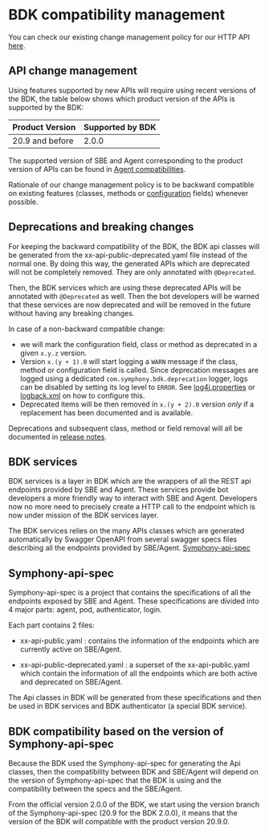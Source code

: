# BDK compatibility management

You can check our existing change management policy for our HTTP API [here](https://developers.symphony.com/restapi/docs/api-change-management).

## API change management

Using features supported by new APIs will require using recent versions of the BDK, the table below shows which product version of the APIs is supported by the BDK:

| Product Version    | Supported by BDK |
|--------------------|------------------|
| 20.9 and before    | 2.0.0            |

The supported version of SBE and Agent corresponding to the product version of APIs can be found in 
[Agent compatibilities](https://developers.symphony.com/restapi/docs/agent-compatibilities).

Rationale of our change management policy is to be backward compatible on existing features
(classes, methods or [configuration](../configuration.md) fields) whenever possible.

## Deprecations and breaking changes

For keeping the backward compatibility of the BDK, the BDK api classes will be generated from the xx-api-public-deprecated.yaml 
file instead of the normal one. By doing this way, the generated APIs which are deprecated will not be completely removed.
They are only annotated with `@Deprecated`. 

Then, the BDK services which are using these deprecated APIs will be annotated with `@Deprecated` as well.
Then the bot developers will be warned that these services are now deprecated and will be removed in the future without having any breaking changes.

In case of a non-backward compatible change:
* we will mark the configuration field,
class or method as deprecated in a given `x.y.z` version.
* Version `x.(y + 1).0` will start logging a `WARN` message if the class, method or configuration field is called.
  Since deprecation messages are logged using a dedicated `com.symphony.bdk.deprecation` logger, logs can be disabled
  by setting its log level to `ERROR`. See [log4j.properties](../../symphony-bdk-examples/bdk-core-examples/src/main/resources/log4j.properties)
  or [logback.xml](../../symphony-bdk-examples/bdk-core-examples/src/main/resources/logback.xml) on how to configure this.
* Deprecated items will be then removed in `x.(y + 2).0` version *only* if a replacement has been
documented and is available.

Deprecations and subsequent class, method or field removal will all be documented in
[release notes](https://github.com/SymphonyPlatformSolutions/symphony-api-client-java/releases).

## BDK services

BDK services is a layer in BDK which are the wrappers of all the REST api endpoints provided by SBE and Agent. 
These services provide bot developers a more friendly way to interact with SBE and Agent. 
Developers now no more need to precisely create a HTTP call to the endpoint which is now under 
mission of the BDK services layer.

The BDK services relies on the many APIs classes which are generated automatically by Swagger 
OpenAPI from several swagger specs files describing all the endpoints provided by SBE/Agent. 
[Symphony-api-spec](https://github.com/symphonyoss/symphony-api-spec)

## Symphony-api-spec

Symphony-api-spec is a project that contains the specifications of all the endpoints exposed 
by SBE and Agent. 
These specifications are divided into 4 major parts: agent, pod, authenticator, login.

Each part contains 2 files: 

* xx-api-public.yaml : contains the information of the endpoints which are currently active on SBE/Agent.

* xx-api-public-deprecated.yaml : a superset of the xx-api-public.yaml which contain the information of all the endpoints which are both active and deprecated on SBE/Agent.

The Api classes in BDK will be generated from these specifications and then be used in BDK services and 
BDK authenticator (a special BDK service).

## BDK compatibility based on the version of Symphony-api-spec
Because the BDK used the Symphony-api-spec for generating the Api classes, then the compatibility between 
BDK and SBE/Agent will depend on the version of Symphony-api-spec that the BDK is using and the compatibility between 
the specs and the SBE/Agent.

From the official version 2.0.0 of the BDK, we start using the version branch of the Symphony-api-spec 
(20.9 for the BDK 2.0.0), it means that the version of the BDK will compatible with the product version 20.9.0.
